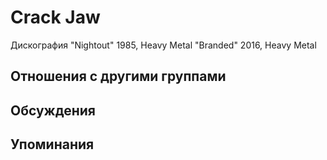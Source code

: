 # Crack Jaw

Дискография
"Nightout" 1985, Heavy Metal
"Branded" 2016, Heavy Metal

## Отношения с другими группами


## Обсуждения


## Упоминания

